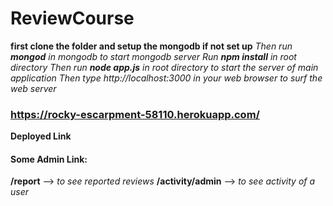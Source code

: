 # ReviewCourse
**first clone the folder and setup the mongodb if not set up**
*Then run **mongod** in mongodb to start mongodb server*
*Run **npm install** in root directory*
*Then run **node app.js** in root directory to start the server of main application*
*Then type http://localhost:3000 in your web browser to surf the web server*

### https://rocky-escarpment-58110.herokuapp.com/
**Deployed Link**

#### Some Admin Link:
**/report** --> *to see reported reviews*
**/activity/admin** --> *to see activity of a user*